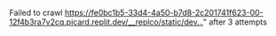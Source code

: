 Failed to crawl https://fe0bc1b5-33d4-4a50-b7d8-2c201741f623-00-12f4b3ra7v2cq.picard.replit.dev/__replco/static/dev…" after 3 attempts